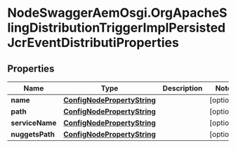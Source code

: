 # NodeSwaggerAemOsgi.OrgApacheSlingDistributionTriggerImplPersistedJcrEventDistributiProperties

## Properties

Name | Type | Description | Notes
------------ | ------------- | ------------- | -------------
**name** | [**ConfigNodePropertyString**](ConfigNodePropertyString.md) |  | [optional] 
**path** | [**ConfigNodePropertyString**](ConfigNodePropertyString.md) |  | [optional] 
**serviceName** | [**ConfigNodePropertyString**](ConfigNodePropertyString.md) |  | [optional] 
**nuggetsPath** | [**ConfigNodePropertyString**](ConfigNodePropertyString.md) |  | [optional] 


